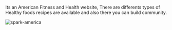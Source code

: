 Its an American Fitness and Health website, There are differents types of Healthy foods recipes are available and also there you can build community.

![spark-america](https://github.com/VrushabhVeer/barbarous-poison-5190/assets/99570200/6df37d6d-9ef7-47b4-9866-2d13a2a75494)
